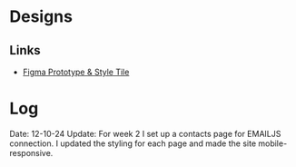 # Designs


## Links

* [Figma Prototype & Style Tile](https://www.figma.com/design/CpZLJTXnB1XgHNkWHqClqI/YYMM-WDV349-RiveraSonoely?node-id=0-1&node-type=canvas&t=yU3LikSxa0rmbQSX-0)

# Log

Date: 12-10-24
Update: For week 2 I set up a contacts page for EMAILJS connection. I updated the styling for each page and made the site mobile-responsive.